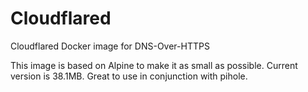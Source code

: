 # Cloudflared
Cloudflared Docker image for DNS-Over-HTTPS

This image is based on Alpine to make it as small as possible. Current version is 38.1MB.
Great to use in conjunction with pihole.
